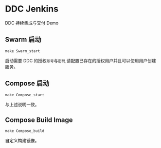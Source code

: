 # DDC Jenkins
DDC 持续集成与交付 Demo

## Swarm 启动
```
make Swarm_start
```
启动需要 DDC 的授权`账号`与`密码`,请配置已存在的授权用户并且可以使用用户创建服务。

## Compose 启动
```
make Compose_start
```
与上述说明一致。

## Compose Build Image
```
make Compose_build
```
自定义构建镜像。

